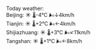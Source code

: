 Today weather:  
Beijing: ☀️   🌡️-4°C 🌬️↓4km/h  
Tianjin: ☀️   🌡️+2°C 🌬️←4km/h  
Shijiazhuang: ☀️   🌡️+3°C 🌬️↙11km/h  
Tangshan: ☀️   🌡️+1°C 🌬️←8km/h  

